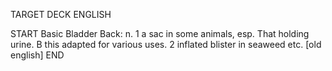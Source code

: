 TARGET DECK
ENGLISH

START
Basic
Bladder
Back: n. 1 a sac in some animals, esp. That holding urine. B this adapted for various uses. 2 inflated blister in seaweed etc. [old english]
END
